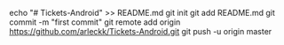 echo "# Tickets-Android" >> README.md
git init
git add README.md
git commit -m "first commit"
git remote add origin https://github.com/arleckk/Tickets-Android.git
git push -u origin master
